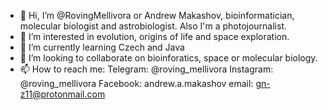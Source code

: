 - 👋 Hi, I’m @RovingMellivora or Andrew Makashov, bioinformatician, molecular biologist and astrobiologist. Also I'm a photojournalist.
- 👀 I’m interested in evolution, origins of life and space exploration.
- 🌱 I’m currently learning Czech and Java
- 💞️ I’m looking to collaborate on bioinforatics, space or molecular biology.
- 📫 How to reach me:
    Telegram: @roving_mellivora
    Instagram: @roving_mellivora
    Facebook: andrew.a.makashov
    email: gn-z11@protonmail.com

<!---
RovingMellivora/RovingMellivora is a ✨ special ✨ repository because its `README.md` (this file) appears on your GitHub profile.
You can click the Preview link to take a look at your changes.
--->
